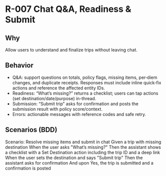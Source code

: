 # R-007 Chat Q&A, Readiness & Submit

## Why
Allow users to understand and finalize trips without leaving chat.

## Behavior
- Q&A: support questions on totals, policy flags, missing items, per‑diem changes, and duplicate receipts. Responses must include inline quick‑fix actions and reference the affected entity IDs.
- Readiness: “What’s missing?” returns a checklist; users can tap actions (set destination/date/purpose) in-thread.
- Submission: “Submit trip” asks for confirmation and posts the submission result with policy score/context.
- Errors: actionable messages with reference codes and safe retry.

## Scenarios (BDD)
Scenario: Resolve missing items and submit in chat
Given a trip with missing destination
When the user asks "What’s missing?"
Then the assistant shows a checklist with a Set Destination action including the trip ID and a deep link
When the user sets the destination and says "Submit trip"
Then the assistant asks for confirmation
And upon Yes, the trip is submitted and a confirmation is posted
